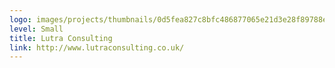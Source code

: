 ```yaml
---
logo: images/projects/thumbnails/0d5fea827c8bfc486877065e21d3e28f89788e78.png.150x50_q85.png
level: Small
title: Lutra Consulting
link: http://www.lutraconsulting.co.uk/
---
```

